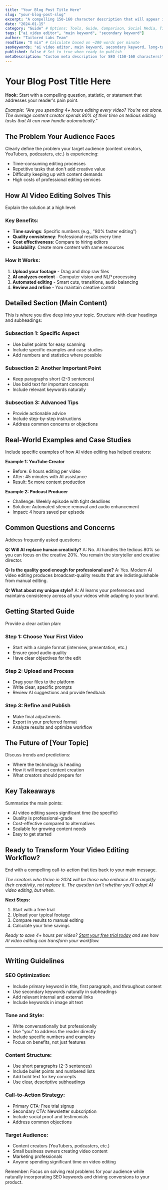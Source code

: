 ```yaml
---
title: "Your Blog Post Title Here"
slug: "your-blog-post-slug"
excerpt: "A compelling 150-160 character description that will appear in search results and social media previews. Include main keyword."
date: "2024-01-15"
category: "Guide" # Options: Tools, Guide, Comparison, Social Media, Tips, Trends
tags: ["ai video editor", "main keyword", "secondary keyword"]
author: "Tailored Labs Team"
readTime: "X min" # Calculate based on ~200 words per minute
seoKeywords: "ai video editor, main keyword, secondary keyword, long-tail keyword"
published: false # Set to true when ready to publish
metaDescription: "Custom meta description for SEO (150-160 characters)"
---
```


# Your Blog Post Title Here

**Hook:** Start with a compelling question, statistic, or statement that addresses your reader's pain point.

*Example: "Are you spending 4+ hours editing every video? You're not alone. The average content creator spends 80% of their time on tedious editing tasks that AI can now handle automatically."*

## The Problem Your Audience Faces

Clearly define the problem your target audience (content creators, YouTubers, podcasters, etc.) is experiencing:

- Time-consuming editing processes
- Repetitive tasks that don't add creative value
- Difficulty keeping up with content demands
- High costs of professional editing services

## How AI Video Editing Solves This

Explain the solution at a high level:

### Key Benefits:
- **Time savings**: Specific numbers (e.g., "80% faster editing")
- **Quality consistency**: Professional results every time
- **Cost effectiveness**: Compare to hiring editors
- **Scalability**: Create more content with same resources

### How It Works:
1. **Upload your footage** - Drag and drop raw files
2. **AI analyzes content** - Computer vision and NLP processing
3. **Automated editing** - Smart cuts, transitions, audio balancing
4. **Review and refine** - You maintain creative control

## Detailed Section (Main Content)

This is where you dive deep into your topic. Structure with clear headings and subheadings:

### Subsection 1: Specific Aspect
- Use bullet points for easy scanning
- Include specific examples and case studies
- Add numbers and statistics where possible

### Subsection 2: Another Important Point
- Keep paragraphs short (2-3 sentences)
- Use bold text for important concepts
- Include relevant keywords naturally

### Subsection 3: Advanced Tips
- Provide actionable advice
- Include step-by-step instructions
- Address common concerns or objections

## Real-World Examples and Case Studies

Include specific examples of how AI video editing has helped creators:

**Example 1: YouTube Creator**
- Before: 6 hours editing per video
- After: 45 minutes with AI assistance
- Result: 5x more content production

**Example 2: Podcast Producer**
- Challenge: Weekly episode with tight deadlines
- Solution: Automated silence removal and audio enhancement
- Impact: 4 hours saved per episode

## Common Questions and Concerns

Address frequently asked questions:

**Q: Will AI replace human creativity?**
A: No. AI handles the tedious 80% so you can focus on the creative 20%. You remain the storyteller and creative director.

**Q: Is the quality good enough for professional use?**
A: Yes. Modern AI video editing produces broadcast-quality results that are indistinguishable from manual editing.

**Q: What about my unique style?**
A: AI learns your preferences and maintains consistency across all your videos while adapting to your brand.

## Getting Started Guide

Provide a clear action plan:

### Step 1: Choose Your First Video
- Start with a simple format (interview, presentation, etc.)
- Ensure good audio quality
- Have clear objectives for the edit

### Step 2: Upload and Process
- Drag your files to the platform
- Write clear, specific prompts
- Review AI suggestions and provide feedback

### Step 3: Refine and Publish
- Make final adjustments
- Export in your preferred format
- Analyze results and optimize workflow

## The Future of [Your Topic]

Discuss trends and predictions:
- Where the technology is heading
- How it will impact content creation
- What creators should prepare for

## Key Takeaways

Summarize the main points:
- AI video editing saves significant time (be specific)
- Quality is professional-grade
- Cost-effective compared to alternatives
- Scalable for growing content needs
- Easy to get started

## Ready to Transform Your Video Editing Workflow?

End with a compelling call-to-action that ties back to your main message.

*The creators who thrive in 2024 will be those who embrace AI to amplify their creativity, not replace it. The question isn't whether you'll adopt AI video editing, but when.*

**Next Steps:**
1. Start with a free trial
2. Upload your typical footage
3. Compare results to manual editing
4. Calculate your time savings

*Ready to save 4+ hours per video? [Start your free trial today](https://tailoredlabs.com/auth/signup) and see how AI video editing can transform your workflow.*

---

## Writing Guidelines

### SEO Optimization:
- Include primary keyword in title, first paragraph, and throughout content
- Use secondary keywords naturally in subheadings
- Add relevant internal and external links
- Include keywords in image alt text

### Tone and Style:
- Write conversationally but professionally
- Use "you" to address the reader directly
- Include specific numbers and examples
- Focus on benefits, not just features

### Content Structure:
- Use short paragraphs (2-3 sentences)
- Include bullet points and numbered lists
- Add bold text for key concepts
- Use clear, descriptive subheadings

### Call-to-Action Strategy:
- Primary CTA: Free trial signup
- Secondary CTA: Newsletter subscription
- Include social proof and testimonials
- Address common objections

### Target Audience:
- Content creators (YouTubers, podcasters, etc.)
- Small business owners creating video content
- Marketing professionals
- Anyone spending significant time on video editing

Remember: Focus on solving real problems for your audience while naturally incorporating SEO keywords and driving conversions to your product.